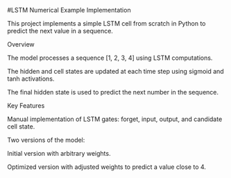 #LSTM Numerical Example Implementation

This project implements a simple LSTM cell from scratch in Python to predict the next value in a sequence.

Overview

The model processes a sequence [1, 2, 3, 4] using LSTM computations.

The hidden and cell states are updated at each time step using sigmoid and tanh activations.

The final hidden state is used to predict the next number in the sequence.

Key Features

Manual implementation of LSTM gates: forget, input, output, and candidate cell state.

Two versions of the model:

Initial version with arbitrary weights.

Optimized version with adjusted weights to predict a value close to 4.

